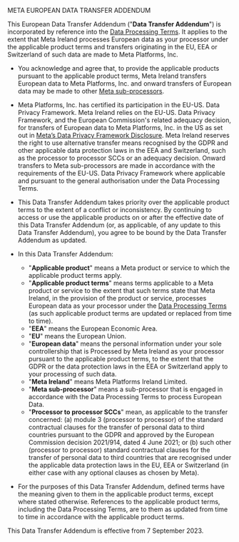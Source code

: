   

META EUROPEAN DATA TRANSFER ADDENDUM

This European Data Transfer Addendum ("**Data Transfer Addendum**") is incorporated by reference into the [Data Processing Terms](https://www.facebook.com/legal/terms/dataprocessing). It applies to the extent that Meta Ireland processes European data as your processor under the applicable product terms and transfers originating in the EU, EEA or Switzerland of such data are made to Meta Platforms, Inc.

* You acknowledge and agree that, to provide the applicable products pursuant to the applicable product terms, Meta Ireland transfers European data to Meta Platforms, Inc. and onward transfers of European data may be made to other [Meta sub-processors](https://www.facebook.com/legal/ads-subprocessors).
* Meta Platforms, Inc. has certified its participation in the EU-US. Data Privacy Framework. Meta Ireland relies on the EU-US. Data Privacy Framework, and the European Commission's related adequacy decision, for transfers of European data to Meta Platforms, Inc. in the US as set out in [Meta’s Data Privacy Framework Disclosure](https://www.facebook.com/privacy/policies/data_privacy_framework). Meta Ireland reserves the right to use alternative transfer means recognised by the GDPR and other applicable data protection laws in the EEA and Switzerland, such as the processor to processor SCCs or an adequacy decision. Onward transfers to Meta sub-processors are made in accordance with the requirements of the EU-US. Data Privacy Framework where applicable and pursuant to the general authorisation under the Data Processing Terms.
* This Data Transfer Addendum takes priority over the applicable product terms to the extent of a conflict or inconsistency. By continuing to access or use the applicable products on or after the effective date of this Data Transfer Addendum (or, as applicable, of any update to this Data Transfer Addendum), you agree to be bound by the Data Transfer Addendum as updated.
* In this Data Transfer Addendum:
    
    * "**Applicable product**" means a Meta product or service to which the applicable product terms apply.
    * "**Applicable product terms**" means terms applicable to a Meta product or service to the extent that such terms state that Meta Ireland, in the provision of the product or service, processes European data as your processor under the [Data Processing Terms](https://www.facebook.com/legal/terms/dataprocessing) (as such applicable product terms are updated or replaced from time to time).
    * "**EEA**" means the European Economic Area.
    * "**EU**" means the European Union.
    * "**European data**" means the personal information under your sole controllership that is Processed by Meta Ireland as your processor pursuant to the applicable product terms, to the extent that the GDPR or the data protection laws in the EEA or Switzerland apply to your processing of such data.
    * "**Meta Ireland**" means Meta Platforms Ireland Limited.
    * "**Meta sub-processor**" means a sub-processor that is engaged in accordance with the Data Processing Terms to process European Data.
    * "**Processor to processor SCCs**" mean, as applicable to the transfer concerned: (a) module 3 (processor to processor) of the standard contractual clauses for the transfer of personal data to third countries pursuant to the GDPR and approved by the European Commission decision 2021/914, dated 4 June 2021; or (b) such other (processor to processor) standard contractual clauses for the transfer of personal data to third countries that are recognised under the applicable data protection laws in the EU, EEA or Switzerland (in either case with any optional clauses as chosen by Meta).
    
* For the purposes of this Data Transfer Addendum, defined terms have the meaning given to them in the applicable product terms, except where stated otherwise. References to the applicable product terms, including the Data Processing Terms, are to them as updated from time to time in accordance with the applicable product terms.

This Data Transfer Addendum is effective from 7 September 2023.